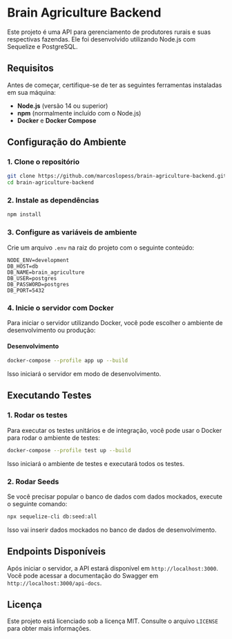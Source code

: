 # Brain Agriculture Backend

Este projeto é uma API para gerenciamento de produtores rurais e suas respectivas fazendas. Ele foi desenvolvido utilizando Node.js com Sequelize e PostgreSQL.

## Requisitos

Antes de começar, certifique-se de ter as seguintes ferramentas instaladas em sua máquina:

- **Node.js** (versão 14 ou superior)
- **npm** (normalmente incluído com o Node.js)
- **Docker** e **Docker Compose**

## Configuração do Ambiente

### 1. Clone o repositório

```bash
git clone https://github.com/marcoslopess/brain-agriculture-backend.git
cd brain-agriculture-backend
```

### 2. Instale as dependências

```bash
npm install
```

### 3. Configure as variáveis de ambiente

Crie um arquivo `.env` na raiz do projeto com o seguinte conteúdo:

```env
NODE_ENV=development
DB_HOST=db
DB_NAME=brain_agriculture
DB_USER=postgres
DB_PASSWORD=postgres
DB_PORT=5432
```

### 4. Inicie o servidor com Docker

Para iniciar o servidor utilizando Docker, você pode escolher o ambiente de desenvolvimento ou produção:

#### Desenvolvimento

 <!-- $env:NODE_ENV="dev" -->

```bash
docker-compose --profile app up --build
```

Isso iniciará o servidor em modo de desenvolvimento.

<!-- #### Produção

```bash
$env:NODE_ENV="production"
docker-compose up --build
```

Isso iniciará o servidor em modo de produção. -->

## Executando Testes

### 1. Rodar os testes

Para executar os testes unitários e de integração, você pode usar o Docker para rodar o ambiente de testes:

```bash
docker-compose --profile test up --build
```

Isso iniciará o ambiente de testes e executará todos os testes.

### 2. Rodar Seeds

Se você precisar popular o banco de dados com dados mockados, execute o seguinte comando:

```bash
npx sequelize-cli db:seed:all
```

Isso vai inserir dados mockados no banco de dados de desenvolvimento.

## Endpoints Disponíveis

Após iniciar o servidor, a API estará disponível em `http://localhost:3000`. Você pode acessar a documentação do Swagger em `http://localhost:3000/api-docs`.

## Licença

Este projeto está licenciado sob a licença MIT. Consulte o arquivo `LICENSE` para obter mais informações.
